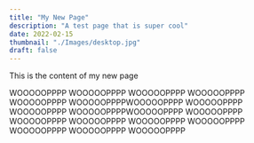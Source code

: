 ```yaml
---
title: "My New Page"
description: "A test page that is super cool"
date: 2022-02-15
thumbnail: "./Images/desktop.jpg"
draft: false
---
```


This is the content of my new page

WOOOOOPPPP
WOOOOOPPPP
WOOOOOPPPP
WOOOOOPPPP
WOOOOOPPPP
WOOOOOPPPPWOOOOOPPPP
WOOOOOPPPP
WOOOOOPPPP
WOOOOOPPPPWOOOOOPPPP
WOOOOOPPPP
WOOOOOPPPP
WOOOOOPPPP
WOOOOOPPPP
WOOOOOPPPP
WOOOOOPPPP
WOOOOOPPPP
WOOOOOPPPP
